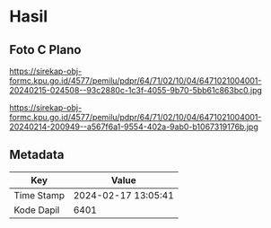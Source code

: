 # Hasil

## Foto C Plano

https://sirekap-obj-formc.kpu.go.id/4577/pemilu/pdpr/64/71/02/10/04/6471021004001-20240215-024508--93c2880c-1c3f-4055-9b70-5bb61c863bc0.jpg

https://sirekap-obj-formc.kpu.go.id/4577/pemilu/pdpr/64/71/02/10/04/6471021004001-20240214-200949--a567f6a1-9554-402a-9ab0-b1067319176b.jpg


## Metadata

| Key        | Value               |
| ---------- | ------------------- |
| Time Stamp | 2024-02-17 13:05:41 |
| Kode Dapil | 6401                |



